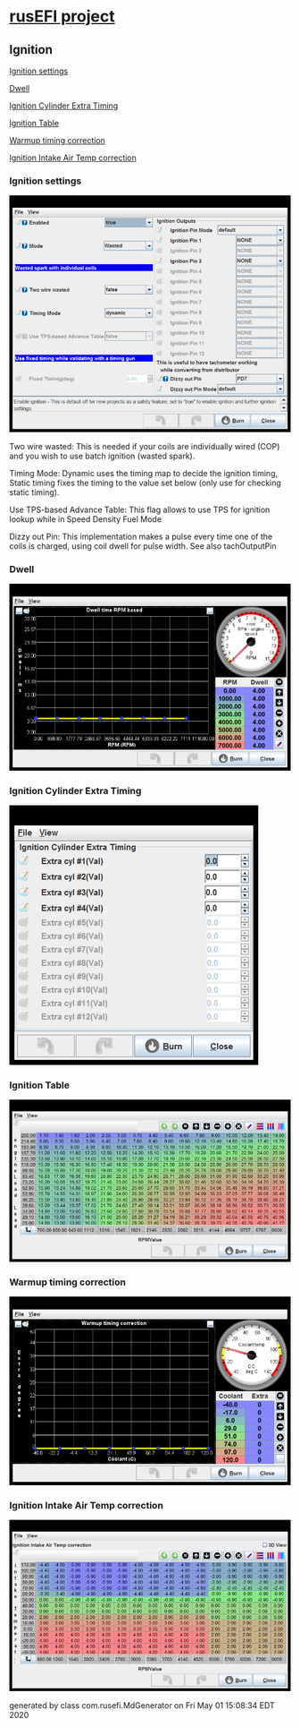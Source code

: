 # [rusEFI project](rusEFI-project)
## Ignition
[Ignition settings](#Ignition-settings)

[Dwell](#Dwell)

[Ignition Cylinder Extra Timing](#Ignition-Cylinder-Extra-Timing)

[Ignition Table](#Ignition-Table)

[Warmup timing correction](#Warmup-timing-correction)

[Ignition Intake Air Temp correction](#Ignition-Intake-Air-Temp-correction)

### Ignition settings
![x](overview/TS_generated/dialog_Ignition_settings.png)

Two wire wasted: This is needed if your coils are individually wired (COP) and you wish to use batch ignition (wasted spark).

Timing Mode: Dynamic uses the timing map to decide the ignition timing, Static timing fixes the timing to the value set below (only use for checking static timing).

Use TPS-based Advance Table: This flag allows to use TPS for ignition lookup while in Speed Density Fuel Mode

Dizzy out Pin: This implementation makes a pulse every time one of the coils is charged, using coil dwell for pulse width. See also tachOutputPin

### Dwell
![x](overview/TS_generated/dialog_Dwell.png)

### Ignition Cylinder Extra Timing
![x](overview/TS_generated/dialog_Ignition_Cylinder_Extra_Timing.png)

### Ignition Table
![x](overview/TS_generated/dialog_Ignition_Table.png)

### Warmup timing correction
![x](overview/TS_generated/dialog_Warmup_timing_correction.png)

### Ignition Intake Air Temp correction
![x](overview/TS_generated/dialog_Ignition_Intake_Air_Temp_correction.png)


generated by class com.rusefi.MdGenerator on Fri May 01 15:08:34 EDT 2020
